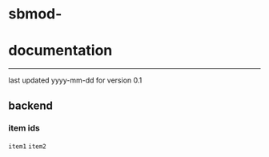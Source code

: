 # sbmod-
# documentation
---
last updated yyyy-mm-dd for version 0.1

## backend
### item ids
`item1`
`item2`
